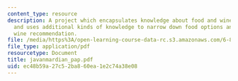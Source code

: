 ```yaml
---
content_type: resource
description: A project which encapsulates knowledge about food and wine pairings,
  and uses additional kinds of knowledge to narrow down food options and make an educated
  wine recommendation.
file: /media/https%3A/open-learning-course-data-rc.s3.amazonaws.com/6-871-knowledge-based-applications-systems-spring-2005/ec48b59a27c52ba860ea1e2c74a38e08_javanmardian_pap.pdf
file_type: application/pdf
resourcetype: Document
title: javanmardian_pap.pdf
uid: ec48b59a-27c5-2ba8-60ea-1e2c74a38e08
---
```

